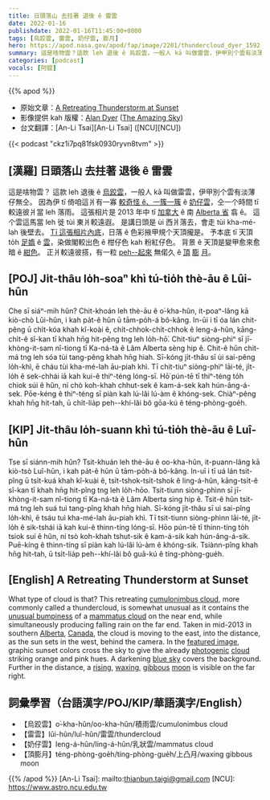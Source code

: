 ```yaml
---
title: 日頭落山 去拄著 退後 ê 雷雲
date: 2022-01-16
publishdate: 2022-01-16T11:45:00+0800
tags: [烏跤雲, 雷雲, 奶仔雲, 膨月]
hero: https://apod.nasa.gov/apod/fap/image/2201/thundercloud_dyer_1592.jpg
summary: 這是啥物雲？這款 leh 退後 ê 烏跤雲，一般人 kā 叫做雷雲，伊甲別个雲有淡薄仔無仝。
categories: [podcast]
vocals: [阿錕]
---
```


{{% apod %}}

- 原始文章：[A Retreating Thunderstorm at Sunset](https://apod.nasa.gov/apod/ap220116.html)
- 影像提供 kah 版權：[Alan Dyer](https://amazingsky.net/about/) ([The Amazing Sky](https://amazingsky.net/))
- 台文翻譯：[An-Li Tsai][An-Li Tsai] ([NCU][NCU])

{{< podcast "ckz1i7pq81fsk0930ryvn8tvm" >}}

## [漢羅] 日頭落山 去拄著 退後 ê 雷雲
這是啥物雲？
這款 leh 退後 ê [烏跤雲][cumulonimbus cloud]，一般人 kā 叫做雷雲，伊甲別个雲有淡薄仔無仝。
因為伊 tī 倚咱這爿有一寡 [較奇怪 ê、一簇一簇][unusual bumpiness t] ê [奶仔雲][mammatus cloud]，仝一个時間 tī 較遠彼爿當 leh 落雨。
這張相片是 2013 年中 tī [加拿大][Canada] ê 南 [Alberta 省][Alberta] 翕 ê。
這个雲這馬當 leh 徙 tùi 東爿較遠遐。
是講日頭是 ùi 西爿落去，會走 tùi kha-mé-lah 後壁去。
[Tī 這張相片內底][featured image]，日落 ê 色彩掖甲規个天頂攏是。
予本底 tī 天頂 to̍h [足媠][photogenic] ê [雲][cloud]，染做閣較出色 ê 柑仔色 kah 粉紅仔色。
背景 ê 天頂是變甲愈來愈暗 ê [紺色][blue sky]。
正爿較遠彼搭，有一粒 [peh--起來][rising] 無偌久 ê [頂][waxing] [膨][gibbous] [月][moon]。

## [POJ] Ji̍t-thâu lo̍h-soaⁿ khì tú-tio̍h thè-āu ê Lûi-hûn
Che sī siáⁿ-mih hûn?
Chit-khoán leh thè-āu ê o͘-kha-hûn, it-poaⁿ-lâng kā kiò-chò Lûi-hûn, i kah pa̍t-ê hûn ū tām-po̍h-á bô-kâng.
In-ūi i tī óa lán chit-pêng ū chi̍t-kóa khah kî-koài ê, chi̍t-chhok-chi̍t-chhok ê leng-á-hûn, kāng-chi̍t-ê sî-kan tī khah hn̄g hit-pêng tng leh lo̍h-hō͘.
Chit-tiuⁿ siòng-phìⁿ sī jī-khòng-it-sam nî-tiong tī Ka-ná-tà ê Lâm Alberta sèng hip ê.
Chit-ê hûn chit-má tng leh sóa tùi tang-pêng khah hn̄g hiah.
Sī-kóng ji̍t-thâu sī ùi sai-pêng lo̍h-khì, ē cháu tùi kha-mé-lah āu-piah khì.
Tī chit-tiuⁿ siòng-phìⁿ lāi-té, ji̍t-lo̍h ê sek-chhái iā kah kui-ê thiⁿ-téng lóng-sī.
Hō͘ pún-tē tī thiⁿ-téng to̍h chiok súi ê hûn, ní chò koh-khah chhut-sek ê kam-á-sek kah hún-âng-á-sek.
Pōe-kéng ê thiⁿ-téng sī piàn kah lú-lâi lú-àm ê khóng-sek.
Chiàⁿ-pêng khah hn̄g hit-tah, ū chi̍t-lia̍p peh--khí-lâi bô gōa-kú ê téng-phòng-goe̍h.


## [KIP] Ji̍t-thâu lo̍h-suann khì tú-tio̍h thè-āu ê Luî-hûn
Tse sī siánn-mih hûn?
Tsit-khuán leh thè-āu ê oo-kha-hûn, it-puann-lâng kā kiò-tsò Luî-hûn, i kah pa̍t-ê hûn ū tām-po̍h-á bô-kâng.
In-uī i tī uá lán tsit-pîng ū tsi̍t-kuá khah kî-kuài ê, tsi̍t-tshok-tsi̍t-tshok ê ling-á-hûn, kāng-tsi̍t-ê sî-kan tī khah hn̄g hit-pîng tng leh lo̍h-hōo.
Tsit-tiunn siòng-phìnn sī jī-khòng-it-sam nî-tiong tī Ka-ná-tà ê Lâm Alberta sìng hip ê.
Tsit-ê hûn tsit-má tng leh suá tuì tang-pîng khah hn̄g hiah.
Sī-kóng ji̍t-thâu sī uì sai-pîng lo̍h-khì, ē tsáu tuì kha-mé-lah āu-piah khì.
Tī tsit-tiunn siòng-phìnn lāi-té, ji̍t-lo̍h ê sik-tshái iā kah kui-ê thinn-tíng lóng-sī.
Hōo pún-tē tī thinn-tíng to̍h tsiok suí ê hûn, ní tsò koh-khah tshut-sik ê kam-á-sik kah hún-âng-á-sik.
Puē-kíng ê thinn-tíng sī piàn kah lú-lâi lú-àm ê khóng-sik.
Tsiànn-pîng khah hn̄g hit-tah, ū tsi̍t-lia̍p peh--khí-lâi bô guā-kú ê tíng-phòng-gue̍h.

## [English] A Retreating Thunderstorm at Sunset
What type of cloud is that?
This retreating [cumulonimbus cloud][cumulonimbus cloud], more commonly called a thundercloud, is somewhat unusual as it contains the [unusual bumpiness][unusual bumpiness e] of a [mammatus cloud][mammatus cloud] on the near end, while simultaneously producing falling rain on the far end.
Taken in mid-2013 in southern [Alberta][Alberta], [Canada][Canada], the cloud is moving to the east, into the distance, as the sun sets in the west, behind the camera.
In the [featured image][featured image], graphic sunset colors cross the sky to give the already [photogenic][photogenic] [cloud][cloud] striking orange and pink hues.
A darkening [blue sky][blue sky] covers the background.
Further in the distance, a [rising][rising], [waxing][waxing], [gibbous][gibbous] [moon][moon] is visible on the far right.

## 詞彙學習（台語漢字/POJ/KIP/華語漢字/English）
- 【烏跤雲】o͘-kha-hûn/oo-kha-hûn/積雨雲/cumulonimbus cloud
- 【雷雲】lûi-hûn/luî-hûn/雷雲/thundercloud
- 【奶仔雲】leng-á-hûn/ling-á-hûn/乳狀雲/mammatus cloud
- 【頂膨月】téng-phòng-goe̍h/tíng-phòng-gue̍h/上凸月/waxing gibbous moon


{{% /apod %}}
[An-Li Tsai]: mailto:thianbun.taigi@gmail.com
[NCU]: https://www.astro.ncu.edu.tw


[cumulonimbus cloud]:https://en.wikipedia.org/wiki/Cumulonimbus_cloud
[unusual bumpiness e]:https://apod.nasa.gov/apod/ap210811.html
[unusual bumpiness t]:https://apod.tw/daily/20210811/
[mammatus cloud]:https://en.wikipedia.org/wiki/Mammatus_cloud
[Alberta]:https://youtu.be/aNgPKawdaRY
[Canada]:https://en.wikipedia.org/wiki/Canada
[featured image]:https://www.flickr.com/photos/iyacalgary/9083646144/in/pool-apods/
[photogenic]:https://i.pinimg.com/originals/d4/86/20/d4862057e11e7ae17d5f46c00c059c64.jpg
[cloud]:https://www.nasa.gov/audience/forstudents/5-8/features/nasa-knows/what-are-clouds-58.html
[blue sky]:https://spaceplace.nasa.gov/blue-sky/
[rising]:https://apod.nasa.gov/apod/ap121208.html
[waxing]:https://starchild.gsfc.nasa.gov/docs/StarChild/questions/question3.html
[gibbous]:https://apod.nasa.gov/apod/ap181119.html
[moon]:https://svs.gsfc.nasa.gov/4955
